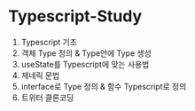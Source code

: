 # Typescript-Study

1. Typescript 기초
2. 객체 Type 정의 & Type안에 Type 생성
3. useState를 Typescript에 맞는 사용법
4. 제네릭 문법
5. interface로 Type 정의 & 함수 Typescript로 정의
6. 트위터 클론코딩